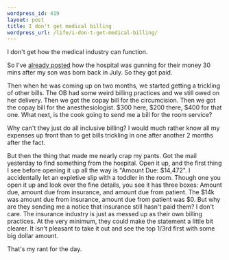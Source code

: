 ```yaml
--- 
wordpress_id: 419
layout: post
title: I don't get medical billing
wordpress_url: /life/i-don-t-get-medical-billing/
---
```


<p>I don't get how the medical industry can function.</p>

<p>So I've <a href="http://invalidlogic.com/life/ruining-a-moment/">already posted</a> how the hospital was gunning for their money 30 mins after my son was born back in July.  So they got paid.</p>

<p>Then when he was coming up on two months, we started getting a trickling of other bills.  The OB had some weird billing practices and we still owed on her delivery.  Then we got the copay bill for the circumcision.  Then we got the copay bill for the anesthesiologist.  $300 here, $200 there, $400 for that one.  What next, is the cook going to send me a bill for the room service?</p>

<p>Why can't they just do all inclusive billing?  I would much rather know all my expenses up front than to get bills trickling in one after another 2 months after the fact.</p>

<p>But then the thing that made me nearly crap my pants.  Got the mail yesterday to find something from the hospital.  Open it up, and the first thing I see before opening it up all the way is "Amount Due: $14,472".  I accidentally let an expletive slip with a toddler in the room.  Though one you open it up and look over the fine details, you see it has three boxes: Amount due, amount due from insurance, and amount due from patient.  The $14k was amount due from insurance, amount due from patient was $0.  But why are they sending me a notice that insurance still hasn't paid them?  I don't care.  The insurance industry is just as messed up as their own billing practices.  At the very minimum, they could make the statement a little bit clearer.  It isn't pleasant to take it out and see the top 1/3rd first with some big dollar amount.</p>

<p>That's my rant for the day.</p>
         
